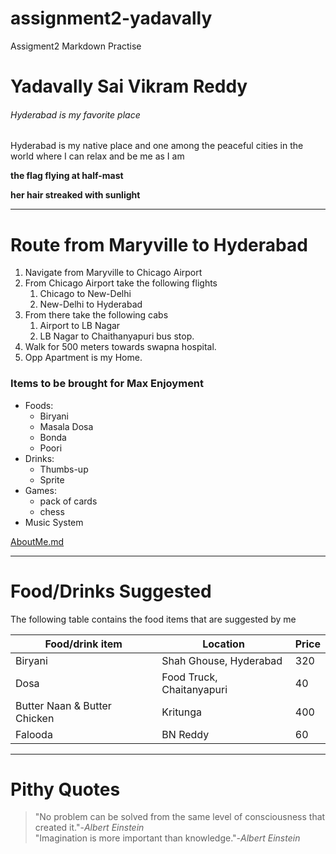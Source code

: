 # assignment2-yadavally
Assigment2 Markdown Practise

# Yadavally Sai Vikram Reddy

###### Hyderabad is my favorite place

Hyderabad is my native place and one among the peaceful cities in the world where I can relax and be me as I am

**the flag flying at half-mast**

**her hair streaked with sunlight**

---

# Route from Maryville to Hyderabad

1. Navigate from Maryville to Chicago Airport
2. From Chicago Airport take the following flights
    1. Chicago to New-Delhi
    2. New-Delhi to Hyderabad
3. From there take the following cabs
    1. Airport to LB Nagar
    2. LB Nagar to Chaithanyapuri bus stop.
4. Walk for 500 meters towards swapna hospital.
5. Opp Apartment is my Home.

### Items to be brought for Max Enjoyment

* Foods:
  * Biryani
  * Masala Dosa
  * Bonda
  * Poori
* Drinks:
  * Thumbs-up
  * Sprite
* Games:
  * pack of cards
  * chess
* Music System

[AboutMe.md](AboutMe.md)

---

# Food/Drinks Suggested

The following table contains the food items that are suggested by me

| Food/drink item | Location | Price |
| --- | --- | --- |
| Biryani | Shah Ghouse, Hyderabad | 320 |
| Dosa | Food Truck, Chaitanyapuri | 40 |
| Butter Naan & Butter Chicken | Kritunga | 400 |
| Falooda | BN Reddy | 60 |

---

# Pithy Quotes

> "No problem can be solved from the same level of consciousness that created it."-*Albert Einstein*<br>
> "Imagination is more important than knowledge."-*Albert Einstein*
